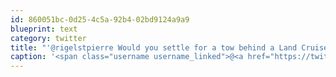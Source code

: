 ```yaml
---
id: 860051bc-0d25-4c5a-92b4-02bd9124a9a9
blueprint: text
category: twitter
title: "'@rigelstpierre Would you settle for a tow behind a Land Cruiser at 60 km/h?"
caption: '<span class="username username_linked">@<a href="https://twitter.com/rigelstpierre" title="Rigel St. Pierre">rigelstpierre</a></span> Would you settle for a tow behind a Land Cruiser at 60 km/h?'
---
```

